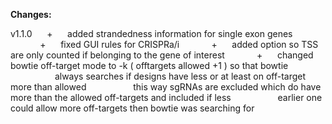 **Changes:**

v1.1.0&nbsp;&nbsp;&nbsp;&nbsp;&nbsp;&nbsp;+&nbsp;&nbsp;&nbsp;&nbsp;&nbsp;&nbsp;added strandedness information for single exon genes
&nbsp;&nbsp;&nbsp;&nbsp;&nbsp;&nbsp;&nbsp;&nbsp;&nbsp;&nbsp;&nbsp;&nbsp;+&nbsp;&nbsp;&nbsp;&nbsp;&nbsp;&nbsp;fixed GUI rules for CRISPRa/i
&nbsp;&nbsp;&nbsp;&nbsp;&nbsp;&nbsp;&nbsp;&nbsp;&nbsp;&nbsp;&nbsp;&nbsp;+&nbsp;&nbsp;&nbsp;&nbsp;&nbsp;&nbsp;added option so TSS are only counted if belonging to the gene of interest
&nbsp;&nbsp;&nbsp;&nbsp;&nbsp;&nbsp;&nbsp;&nbsp;&nbsp;&nbsp;&nbsp;&nbsp;+&nbsp;&nbsp;&nbsp;&nbsp;&nbsp;&nbsp;changed bowtie off-target mode to -k ( offtargets allowed +1 ) so that bowtie
&nbsp;&nbsp;&nbsp;&nbsp;&nbsp;&nbsp;&nbsp;&nbsp;&nbsp;&nbsp;&nbsp;&nbsp;&nbsp;&nbsp;&nbsp;&nbsp;&nbsp;&nbsp;always searches if designs have less or at least on off-target more than allowed
&nbsp;&nbsp;&nbsp;&nbsp;&nbsp;&nbsp;&nbsp;&nbsp;&nbsp;&nbsp;&nbsp;&nbsp;&nbsp;&nbsp;&nbsp;&nbsp;&nbsp;&nbsp;this way sgRNAs are excluded which do have more than the allowed off-targets and included if less
&nbsp;&nbsp;&nbsp;&nbsp;&nbsp;&nbsp;&nbsp;&nbsp;&nbsp;&nbsp;&nbsp;&nbsp;&nbsp;&nbsp;&nbsp;&nbsp;&nbsp;&nbsp;earlier one could allow more off-targets then bowtie was searching for
